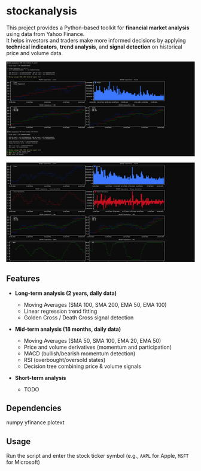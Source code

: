 # stockanalysis
This project provides a Python-based toolkit for **financial market analysis** using data from Yahoo Finance.  
It helps investors and traders make more informed decisions by applying **technical indicators**, **trend analysis**, and **signal detection** on historical price and volume data.  

![](img/1.png)

![](img/2.png)

## Features  
- **Long-term analysis (2 years, daily data)**  
  - Moving Averages (SMA 100, SMA 200, EMA 50, EMA 100)  
  - Linear regression trend fitting  
  - Golden Cross / Death Cross signal detection  

- **Mid-term analysis (18 months, daily data)**  
  - Moving Averages (SMA 50, SMA 100, EMA 20, EMA 50)  
  - Price and volume derivatives (momentum and participation)  
  - MACD (bullish/bearish momentum detection)  
  - RSI (overbought/oversold states)  
  - Decision tree combining price & volume signals  

- **Short-term analysis**
  - TODO

## Dependencies
numpy
yfinance
plotext

## Usage  
Run the script and enter the stock ticker symbol (e.g., `AAPL` for Apple, `MSFT` for Microsoft)